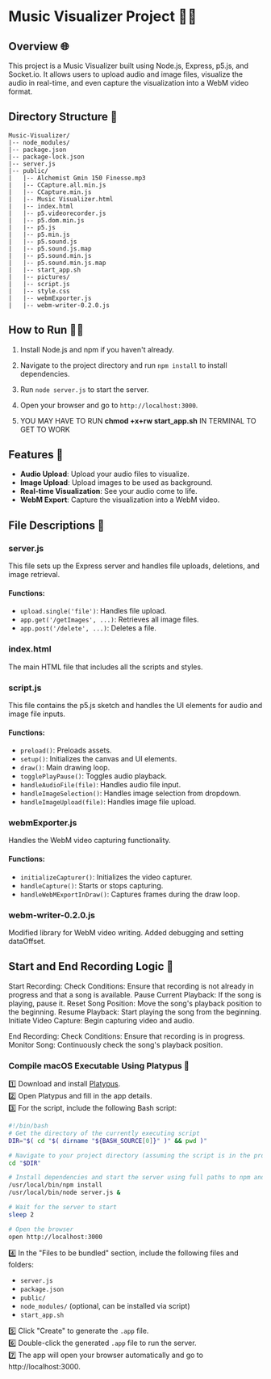 # Music Visualizer Project 🎵🎨

## Overview 🌐

This project is a Music Visualizer built using Node.js, Express, p5.js, and Socket.io. 
It allows users to upload audio and image files, 
visualize the audio in real-time, 
and even capture the visualization into a WebM video format.

## Directory Structure 📂

```
Music-Visualizer/
|-- node_modules/
|-- package.json
|-- package-lock.json
|-- server.js
|-- public/
|   |-- Alchemist Gmin 150 Finesse.mp3
|   |-- CCapture.all.min.js
|   |-- CCapture.min.js
|   |-- Music Visualizer.html
|   |-- index.html
|   |-- p5.videorecorder.js
|   |-- p5.dom.min.js
|   |-- p5.js
|   |-- p5.min.js
|   |-- p5.sound.js
|   |-- p5.sound.js.map
|   |-- p5.sound.min.js
|   |-- p5.sound.min.js.map
|   |-- start_app.sh
|   |-- pictures/
|   |-- script.js
|   |-- style.css
|   |-- webmExporter.js
|   |-- webm-writer-0.2.0.js
```

## How to Run 🏃‍♂️

1. Install Node.js and npm if you haven't already.
2. Navigate to the project directory and run `npm install` to install dependencies.
3. Run `node server.js` to start the server.
4. Open your browser and go to `http://localhost:3000`.

5. YOU MAY HAVE TO RUN **chmod +x+rw start_app.sh** IN TERMINAL TO GET TO WORK

## Features 🌟

- **Audio Upload**: Upload your audio files to visualize.
- **Image Upload**: Upload images to be used as background.
- **Real-time Visualization**: See your audio come to life.
- **WebM Export**: Capture the visualization into a WebM video.

## File Descriptions 📄

### server.js

This file sets up the Express server and handles file uploads, deletions, and image retrieval.

#### Functions:
- `upload.single('file')`: Handles file upload.
- `app.get('/getImages', ...)`: Retrieves all image files.
- `app.post('/delete', ...)`: Deletes a file.

### index.html

The main HTML file that includes all the scripts and styles.

### script.js

This file contains the p5.js sketch and handles the UI elements for audio and image file inputs.

#### Functions:
- `preload()`: Preloads assets.
- `setup()`: Initializes the canvas and UI elements.
- `draw()`: Main drawing loop.
- `togglePlayPause()`: Toggles audio playback.
- `handleAudioFile(file)`: Handles audio file input.
- `handleImageSelection()`: Handles image selection from dropdown.
- `handleImageUpload(file)`: Handles image file upload.

### webmExporter.js

Handles the WebM video capturing functionality.

#### Functions:
- `initializeCapturer()`: Initializes the video capturer.
- `handleCapture()`: Starts or stops capturing.
- `handleWebMExportInDraw()`: Captures frames during the draw loop.

### webm-writer-0.2.0.js

Modified library for WebM video writing. 
Added debugging and setting dataOffset.

## Start and End Recording Logic 🌟

  Start Recording:
Check Conditions: Ensure that recording is not already in progress and that a song is available.
Pause Current Playback: If the song is playing, pause it.
Reset Song Position: Move the song's playback position to the beginning.
Resume Playback: Start playing the song from the beginning.
Initiate Video Capture: Begin capturing video and audio.

  End Recording:
Check Conditions: Ensure that recording is in progress.
Monitor Song: Continuously check the song's playback position.




### Compile macOS Executable Using Platypus 🍏

1️⃣ Download and install [Platypus](https://sveinbjorn.org/platypus).  
2️⃣ Open Platypus and fill in the app details.  
3️⃣ For the script, include the following Bash script:

```bash
#!/bin/bash
# Get the directory of the currently executing script
DIR="$( cd "$( dirname "${BASH_SOURCE[0]}" )" && pwd )"

# Navigate to your project directory (assuming the script is in the project directory)
cd "$DIR"

# Install dependencies and start the server using full paths to npm and node
/usr/local/bin/npm install
/usr/local/bin/node server.js &

# Wait for the server to start
sleep 2

# Open the browser
open http://localhost:3000
```

4️⃣ In the "Files to be bundled" section, include the following files and folders:
- `server.js`
- `package.json`
- `public/`
- `node_modules/` (optional, can be installed via script)
- `start_app.sh`

5️⃣ Click "Create" to generate the `.app` file.  
6️⃣ Double-click the generated `.app` file to run the server.  
7️⃣ The app will open your browser automatically and go to http://localhost:3000.







